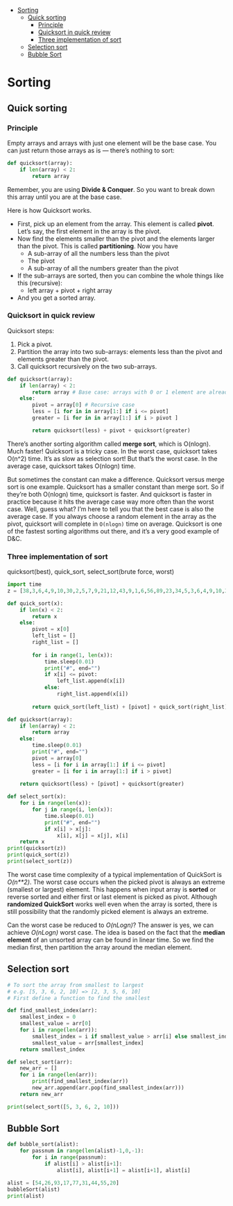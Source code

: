 - [Sorting](#sorting)
  - [Quick sorting](#quick-sorting)
    - [Principle](#principle)
    - [Quicksort in quick review](#quicksort-in-quick-review)
    - [Three implementation of sort](#three-implementation-of-sort)
  - [Selection sort](#selection-sort)
  - [Bubble Sort](#bubble-sort)


# Sorting

## Quick sorting

### Principle

Empty arrays and arrays with just one element will be the base case. You can just return those arrays as is — there’s nothing to sort:

```python
def quicksort(array): 
    if len(array) < 2:
        return array
```

Remember, you are using **Divide & Conquer**. So you want to break down this array until you are at the base case.

Here is how Quicksort works. 
- First, pick up an element from the array. This element is called **pivot**. Let’s say, the first element in the array is the pivot.
- Now find the elements smaller than the pivot and the elements larger than the pivot. This is called **partitioning**. Now you have
    - A sub-array of all the numbers less than the pivot
    - The pivot
    - A sub-array of all the numbers greater than the pivot
- If the sub-arrays are sorted, then you can combine the whole things like this (recursive):
  - left array + pivot + right array
- And you get a sorted array.

### Quicksort in quick review

Quicksort steps:
1. Pick a pivot.
2. Partition the array into two sub-arrays: elements less than the pivot and elements greater than the pivot.
3. Call quicksort recursively on the two sub-arrays.
```python
def quicksort(array):
    if len(array) < 2:
        return array # Base case: arrays with 0 or 1 element are already “sorted.”
    else:
        pivot = array[0] # Recursive case
        less = [i for in in array[1:] if i <= pivot]
        greater = [i for in in array[1:] if i > pivot ]

        return quicksort(less) + pivot + quicksort(greater)
```

There’s another sorting algorithm called **merge sort**, which is O(nlogn). Much faster! Quicksort is a tricky case. In the worst case, quicksort takes O(n^2) time. It’s as slow as selection sort! But that’s the worst case. In the average case, quicksort takes O(nlogn) time. 

But sometimes the constant can make a difference. Quicksort versus merge sort is one example. Quicksort has a smaller constant than merge sort. So if they’re both O(nlogn) time, quicksort is faster. 
And quicksort is faster in practice because it hits the average case way more often than the worst case. Well, guess what? I’m here to tell you that the best case is also the average case. If you always choose a random element in the array as the pivot, quicksort will complete in `O(nlogn)` time on average. Quicksort is one of the fastest sorting algorithms out there, and it’s a very good example of D&C.

### Three implementation of sort

quicksort(best), quick_sort, select_sort(brute force, worst)

```python
import time
z = [38,3,6,4,9,10,30,2,5,7,9,21,12,43,9,1,6,56,89,23,34,5,3,6,4,9,10,30]

def quick_sort(x): 
    if len(x) < 2:
        return x 
    else:
        pivot = x[0]
        left_list = []
        right_list = []
        
        for i in range(1, len(x)):
            time.sleep(0.01) 
            print("#", end="")
            if x[i] <= pivot:
                left_list.append(x[i])
            else: 
                right_list.append(x[i])
        
        return quick_sort(left_list) + [pivot] + quick_sort(right_list)

def quicksort(array): 
    if len(array) < 2:
        return array 
    else:
        time.sleep(0.01)
        print("#", end="")
        pivot = array[0]
        less = [i for i in array[1:] if i <= pivot]
        greater = [i for i in array[1:] if i > pivot]
    
    return quicksort(less) + [pivot] + quicksort(greater)

def select_sort(x):
    for i in range(len(x)):
        for j in range(i, len(x)): 
            time.sleep(0.01)
            print("#", end="")
            if x[i] > x[j]:
                x[i], x[j] = x[j], x[i] 
    return x
print(quicksort(z))
print(quick_sort(z))
print(select_sort(z))
```

The worst case time complexity of a typical implementation of QuickSort is *O(n**2)*. 
The worst case occurs when the picked pivot is always an extreme (smallest or largest) element. This happens when input array is **sorted** or reverse sorted and either first or last element is picked as pivot. Although **randomized QuickSort** works well even when the array is sorted, there is still possibility that the randomly picked element is always an extreme.

Can the worst case be reduced to *O(nLogn)*? The answer is yes, we can achieve *O(nLogn)* worst case. The idea is based on the fact that the **median element** of an unsorted array can be found in linear time. So we find the median first, then partition the array around the median element.


## Selection sort

```python
# To sort the array from smallest to largest
# e.g. [5, 3, 6, 2, 10] => [2, 3, 5, 6, 10]
# First define a function to find the smallest

def find_smallest_index(arr):
    smallest_index = 0
    smallest_value = arr[0]
    for i in range(len(arr)):
        smallest_index = i if smallest_value > arr[i] else smallest_index
        smallest_value = arr[smallest_index]
    return smallest_index

def select_sort(arr):
    new_arr = []
    for i in range(len(arr)):
        print(find_smallest_index(arr))
        new_arr.append(arr.pop(find_smallest_index(arr)))
    return new_arr

print(select_sort([5, 3, 6, 2, 10]))

```
## Bubble Sort

```python
def bubble_sort(alist):
    for passnum in range(len(alist)-1,0,-1):
        for i in range(passnum):
            if alist[i] > alist[i+1]:
                alist[i], alist[i+1] = alist[i+1], alist[i]

alist = [54,26,93,17,77,31,44,55,20]
bubbleSort(alist)
print(alist)

```





